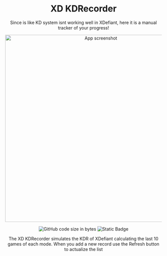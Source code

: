 <h1 align="center">XD KDRecorder</h1 >
<p align="center">Since is like KD system isnt working well in XDefiant, here it is a manual tracker of your progress!</p>
<p align="center">
<img alt="App screenshot" src="https://i.imgur.com/aX6yxCG.png" width="600px">
</p>
<p align="center">
<img alt="GitHub code size in bytes" src="https://img.shields.io/github/languages/code-size/dev-Tomii/XD-KDRecorder?style=for-the-badge">
<img alt="Static Badge" src="https://img.shields.io/badge/made_with-python-green?style=for-the-badge&logo=python&logoColor=green">
</p>
<p align="center">
The XD KDRecorder simulates the KDR of XDefiant calculating the last 10 games of each mode. When you add a new record use the Refresh button to actualize the list
</p>


